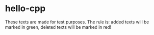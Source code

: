 # hello-cpp

These texts are made for test purposes. The rule is: added texts will be marked in green, deleted texts will be marked in red!
